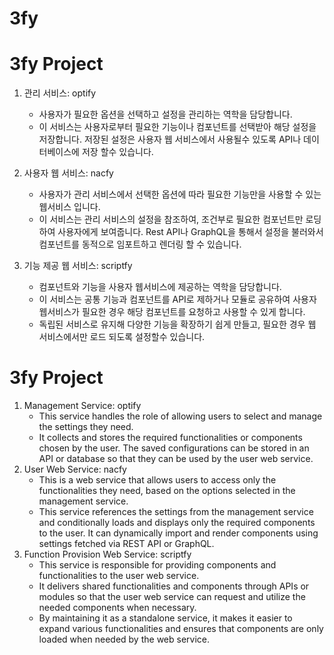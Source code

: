 # 3fy


# 3fy Project

1. 관리 서비스: optify
    - 사용자가 필요한 옵션을 선택하고 설정을 관리하는 역학을 담당합니다.
    - 이 서비스는 사용자로부터 필요한 기능이나 컴포넌트를 선택받아 해당 설정을 저장합니다. 저장된 설정은 사용자 웹 서비스에서 사용될수 있도록 API나 데이터베이스에 저장 할수 있습니다.
    
2. 사용자 웹 서비스: nacfy
    - 사용자가 관리 서비스에서 선택한 옵션에 따라 필요한 기능만을 사용할 수 있는 웹서비스 입니다.
    - 이 서비스는 관리 서비스의 설정을 참조하여, 조건부로 필요한 컴포넌트만 로딩하여 사용자에게 보여줍니다.  Rest API나  GraphQL을 통해서 설정을 불러와서 컴포넌트를 동적으로 임포트하고 렌더링 할 수 있습니다.
3. 기능 제공 웹 서비스: scriptfy
    - 컴포넌트와 기능을 사용자 웹서비스에 제공하는 역학을 담당합니다.
    - 이 서비스는 공통 기능과 컴포넌트를  API로 제하거나 모듈로 공유하여 사용자 웹서비스가 필요한 경우 해당 컴포넌트를 요청하고 사용할 수 있게 합니다.
    - 독립된 서비스로 유지해 다양한 기능을 확장하기 쉽게 만들고, 필요한 경우 웹 서비스에서만 로드 되도록 설정할수 있습니다.


# 3fy Project
1. Management Service: optify
    - This service handles the role of allowing users to select and manage the settings they need.
    - It collects and stores the required functionalities or components chosen by the user. The saved configurations can be stored in an API or database so that they can be used by the user web service.
2. User Web Service: nacfy
    - This is a web service that allows users to access only the functionalities they need, based on the options selected in the management service.
    - This service references the settings from the management service and conditionally loads and displays only the required components to the user. It can dynamically import and render components using settings fetched via REST API or GraphQL.
3. Function Provision Web Service: scriptfy
    - This service is responsible for providing components and functionalities to the user web service.
    - It delivers shared functionalities and components through APIs or modules so that the user web service can request and utilize the needed components when necessary.
    - By maintaining it as a standalone service, it makes it easier to expand various functionalities and ensures that components are only loaded when needed by the web service.
